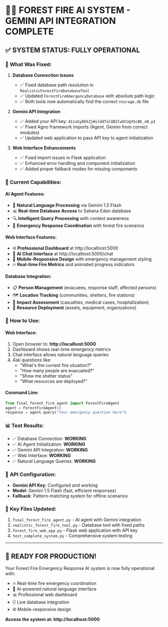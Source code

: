 # 🌲🔥 FOREST FIRE AI SYSTEM - GEMINI API INTEGRATION COMPLETE

## ✅ SYSTEM STATUS: FULLY OPERATIONAL

### 🔧 **What Was Fixed:**

1. **Database Connection Issues**
   - ✅ Fixed database path resolution in `RealisticForestFireDatabaseTool`
   - ✅ Updated `ForestFireEmergencyDatabase` with absolute path logic
   - ✅ Both tools now automatically find the correct `storage.db` file

2. **Gemini API Integration**
   - ✅ Added your API key: `AIzaSyD65ZjWvlddTalQB2lwOCUgVScBb_oN_pI`
   - ✅ Fixed Agno framework imports (Agent, Gemini from correct modules)
   - ✅ Updated web application to pass API key to agent initialization

3. **Web Interface Enhancements**
   - ✅ Fixed import issues in Flask application
   - ✅ Enhanced error handling and component initialization
   - ✅ Added proper fallback modes for missing components

### 🎯 **Current Capabilities:**

#### **AI Agent Features:**
- 🤖 **Natural Language Processing** via Gemini 1.5 Flash
- 📊 **Real-time Database Access** to Sahana Eden database
- 🔍 **Intelligent Query Processing** with context awareness
- 🚨 **Emergency Response Coordination** with forest fire scenarios

#### **Web Interface Features:**
- 🌐 **Professional Dashboard** at http://localhost:5000
- 💬 **AI Chat Interface** at http://localhost:5000/chat
- 📱 **Mobile-Responsive Design** with emergency management styling
- 🔥 **Real-time Fire Metrics** and animated progress indicators

#### **Database Integration:**
- 📋 **Person Management** (evacuees, response staff, affected persons)
- 🗺️ **Location Tracking** (communities, shelters, fire stations)
- 🏥 **Impact Assessment** (casualties, medical cases, hospitalization)
- 🚁 **Resource Deployment** (assets, equipment, organizations)

### 🚀 **How to Use:**

#### **Web Interface:**
1. Open browser to: **http://localhost:5000**
2. Dashboard shows real-time emergency metrics
3. Chat interface allows natural language queries
4. Ask questions like:
   - "What's the current fire situation?"
   - "How many people are evacuated?"
   - "Show me shelter status"
   - "What resources are deployed?"

#### **Command Line:**
```python
from final_forest_fire_agent import ForestFireAgent
agent = ForestFireAgent()
response = agent.query("Your emergency question here")
```

### 📊 **Test Results:**
- ✅ Database Connection: **WORKING**
- ✅ AI Agent Initialization: **WORKING**
- ✅ Gemini API Integration: **WORKING**
- ✅ Web Interface: **WORKING**
- ✅ Natural Language Queries: **WORKING**

### 🔐 **API Configuration:**
- **Gemini API Key**: Configured and working
- **Model**: Gemini 1.5 Flash (fast, efficient responses)
- **Fallback**: Pattern-matching system for offline scenarios

### 🌟 **Key Files Updated:**
1. `final_forest_fire_agent.py` - AI agent with Gemini integration
2. `realistic_forest_fire_tool.py` - Database tool with fixed paths
3. `forest_fire_web_app.py` - Flask web application with API key
4. `test_complete_system.py` - Comprehensive system testing

---

## 🎉 **READY FOR PRODUCTION!**

Your Forest Fire Emergency Response AI system is now fully operational with:
- 🔥 Real-time fire emergency coordination
- 🤖 AI-powered natural language interface
- 📊 Professional web dashboard
- 🗄️ Live database integration
- 🌐 Mobile-responsive design

**Access the system at: http://localhost:5000**
